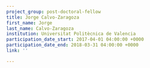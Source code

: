 ```yaml
---
project_group: post-doctoral-fellow
title: Jorge Calvo-Zaragoza
first_name: Jorge
last_name: Calvo-Zaragoza
institution: Universitat Politècnica de Valencia
participation_date_start: 2017-04-01 04:00:00 +0000
participation_date_end: 2018-03-31 04:00:00 +0000
link: ''

---
```

